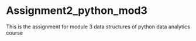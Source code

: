 # Assignment2_python_mod3
This is the assignment for module 3 data structures of python data analytics course
